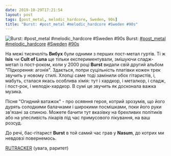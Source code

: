 ```yaml
---
date: 2019-10-29T17:21:54
layout: post
tags: [post_metal, melodic_hardcore, Sweden, 90s]
title: "Burst: #post_metal #melodic_hardcore #Sweden #90s"
---
```

![Burst: #post_metal #melodic_hardcore #Sweden #90s](/assets/photos/photo_791@29-10-2019_17-21-54.jpg)
Burst: [#post_metal](/tags/#post_metal) [#melodic_hardcore](/tags/#melodic_hardcore) [#Sweden](/tags/#Sweden) [#90s](/tags/#90s)

На межі тисячоліть **Вибух** були одними з перших пост-метал гуртів. Ті ж **Isis** чи **Cult of Luna** ще тільки експериментували, змішуючи сладж-метал із пост-роком, коли у 2000 році **Burst** видали свій другий альбом &quot;Підкорення: агонія&quot;. Здається, попри суцільність платівки кожен трек звучить у новому стилі. Хлопці саме тоді замінили обох гітаристів, і, мабуть, сталася якась особлива хімія: тут і хардкор, і металкор, і сладж, і пост-рок, і мелодік-хардкор. В сумі це звучить як досконала важка музика.

Пісня &quot;Огидний ватажок&quot; - про осяяння героя, котрий зрозумів, що його дурять солодкими балачками і широкими посмішками, поки його руки зв&#39;язані за спиною. Можете бачити тут вказівку на брехливих політиків або на улесливість лікарів під час примусового лікування, на ваш розсуд.

До речі, бас-гітарист **Burst** в той самий час грав у **Nasum**, до котрих ми невдовзі повернемось.

[RUTRACKER](https://rutracker.org/forum/viewtopic.php?t=1613949) (увага, раритет)